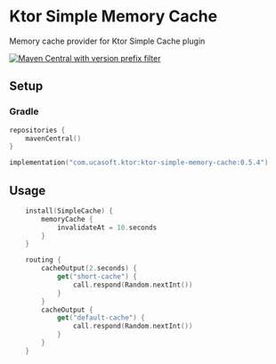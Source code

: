 # Ktor Simple Memory Cache
Memory cache provider for Ktor Simple Cache plugin

[![Maven Central with version prefix filter](https://img.shields.io/maven-central/v/com.ucasoft.ktor/ktor-simple-memory-cache/0.5.4?color=blue)](https://search.maven.org/artifact/com.ucasoft.ktor/ktor-simple-memory-cache/0.5.4/jar)
## Setup
### Gradle
```kotlin
repositories {
    mavenCentral()
}

implementation("com.ucasoft.ktor:ktor-simple-memory-cache:0.5.4")
```
## Usage
```kotlin
    install(SimpleCache) {
        memoryCache {
            invalidateAt = 10.seconds
        }
    }

    routing {
        cacheOutput(2.seconds) {
            get("short-cache") {
                call.respond(Random.nextInt())
            }
        }
        cacheOutput {
            get("default-cache") {
                call.respond(Random.nextInt())
            }
        }
    }
```